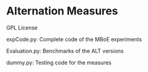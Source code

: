 # Alternation Measures

GPL License 

expCode.py: Complete code of the MBoE experiments 

Evaluation.py: Benchmarks of the ALT versions 

dummy.py: Testing code for the measures
